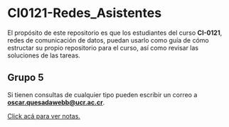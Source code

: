 # CI0121-Redes_Asistentes

El propósito de este repositorio es que los estudiantes del curso **CI-0121**, redes de comunicación de datos, puedan usarlo como guía de cómo estructar su propio repositorio para el curso, así como revisar las soluciones de las tareas.

## Grupo 5

Si tienen consultas de cualquier tipo pueden escribir un correo a **oscar.quesadawebb@ucr.ac.cr**.

[Click acá para ver notas.](https://docs.google.com/spreadsheets/d/11tDlRVF-HbWcbzwxNyDm25VZwfbupK1fCve2peEZ9CU/edit?usp=sharing)
